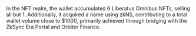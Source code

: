 In the NFT realm, the wallet accumulated 6 Liberatus Omnibus NFTs, selling all but 1. Additionally, it acquired a name using zkNS, contributing to a total wallet volume close to $1000, primarily achieved through bridging with the ZkSync Era Portal and Orbiter Finance.
